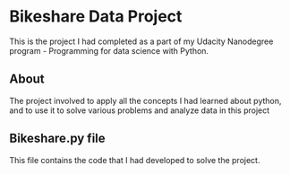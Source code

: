 # Bikeshare Data Project

This is the project I had completed as a part of my Udacity Nanodegree program - Programming for data science with Python.

## About

The project involved to apply all the concepts I had learned about python, and to use it to solve various problems and analyze data in this project

## Bikeshare.py file

This file contains the code that I had developed to solve the project.

